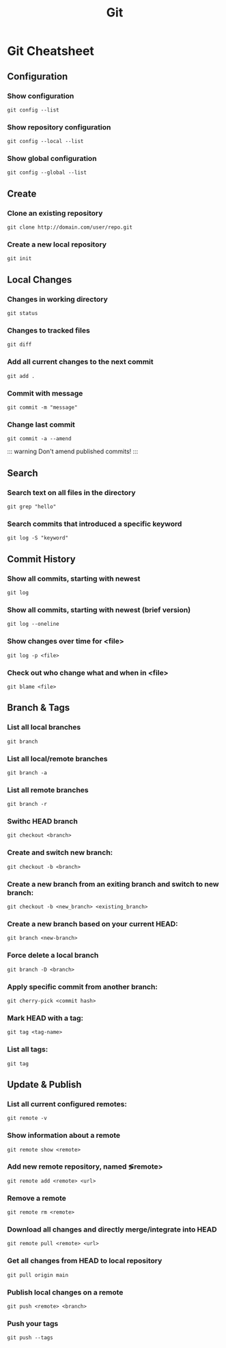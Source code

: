 ﻿---
title: 'Git'
tags: ['Git']
---

# Git Cheatsheet

## Configuration

### Show configuration
```
git config --list
```

### Show repository configuration
```
git config --local --list
```

### Show global configuration
```
git config --global --list
```

## Create

### Clone an existing repository
```
git clone http://domain.com/user/repo.git
```

### Create a new local repository
```
git init
```

## Local Changes

### Changes in working directory
```
git status
```

### Changes to tracked files
```
git diff
```

### Add all current changes to the next commit
```
git add .
```

### Commit with message
```
git commit -m "message"
```

### Change last commit 
```
git commit -a --amend
```

::: warning
Don't amend published commits!
:::

## Search

### Search text on all files in the directory
```
git grep "hello"
```

### Search commits that introduced a specific keyword
```
git log -S "keyword"
```

## Commit History

### Show all commits, starting with newest
```
git log
```

### Show all commits, starting with newest (brief version)
```
git log --oneline
```

### Show changes over time for &lt;file&gt;
```
git log -p <file>
```

### Check out who change what and when in &lt;file&gt;
```
git blame <file>
```

## Branch & Tags

### List all local branches
```
git branch
```

### List all local/remote branches
```
git branch -a
```

### List all remote branches
```
git branch -r
```

### Swithc HEAD branch
```
git checkout <branch>
```

### Create and switch new branch:
```
git checkout -b <branch>
```

### Create a new branch from an exiting branch and switch to new branch:
```
git checkout -b <new_branch> <existing_branch>
```

### Create a new branch based on your current HEAD:
```
git branch <new-branch>
```

### Force delete a local branch
```
git branch -D <branch>
```

### Apply specific commit from another branch:
```
git cherry-pick <commit hash>
```

### Mark HEAD with a tag:
```
git tag <tag-name>
```

### List all tags:
```
git tag
```

## Update & Publish

### List all current configured remotes:
```
git remote -v
```

### Show information about a remote
```
git remote show <remote>
```

### Add new remote repository, named &lg;remote&gt;
```
git remote add <remote> <url>
```

### Remove a remote
```
git remote rm <remote>
```

### Download all changes and directly merge/integrate into HEAD
```
git remote pull <remote> <url>
```

### Get all changes from HEAD to local repository
```
git pull origin main
```

### Publish local changes on a remote
```
git push <remote> <branch>
```

### Push your tags
```
git push --tags 
```